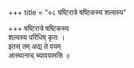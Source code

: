 +++
title = "०८ षष्टिरात्रे षष्टिकस्य शल्यस्य"

+++
षष्टिरात्रे षष्टिकस्य  
शल्यस्य परिधिष् कृतः ।  
इतस् तम् अद्य ते वयम्  
आस्थानाच् च्यावयामसि ॥